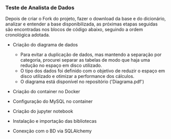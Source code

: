 ### Teste de Analista de Dados

Depois de criar o Fork do projeto, fazer o download da base e do dicionário, analizar e entender a base disponibilizada, as próximas etapas seguidas são encontradas nos blocos de código abaixo, seguindo a ordem cronológica adotada.

- Criação do diagrama de dados
    - Para evitar a duplicação de dados, mas mantendo a separação por categoria, procurei separar as tabelas de modo que haja uma redução no espaço em disco utilizado. 
    - O tipo dos dados foi definido com o objetivo de reduzir o espaço em disco utilizado e otimizar a performance dos cálculos.
    - O diagrama está disponível no repositório ('Diagrama.pdf')

- Criação do container no Docker

- Configuração do MySQL no container

- Criação do jupyter notebook

- Instalação e importação das bibliotecas

- Conexção com o BD via SQLAlchemy

